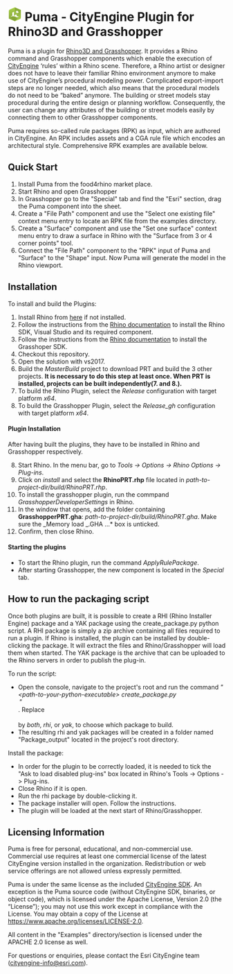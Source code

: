 # ![Puma Icon](doc/puma_icon_32px.png)  Puma - CityEngine Plugin for Rhino3D and Grasshopper

Puma is a plugin for [Rhino3D and Grasshopper](https://www.rhino3d.com). It provides a Rhino command and Grasshopper components which enable the execution of [CityEngine](https://www.esri.com/software/cityengine) ‘rules’ within a Rhino scene. Therefore, a Rhino artist or designer does not have to leave their familiar Rhino environment anymore to make use of CityEngine’s procedural modeling power. Complicated export-import steps are no longer needed, which also means that the procedural models do not need to be “baked” anymore. The building or street models stay procedural during the entire design or planning workflow. Consequently, the user can change any attributes of the building or street models easily by connecting them to other Grasshopper components.

Puma requires so-called rule packages (RPK) as input, which are authored in CityEngine. An RPK includes assets and a CGA rule file which encodes an architectural style. Comprehensive RPK examples are available below.

## Quick Start

1. Install Puma from the food4rhino market place.
1. Start Rhino and open Grasshopper
1. In Grasshopper go to the "Special" tab and find the "Esri" section, drag the Puma component into the sheet.
1. Create a "File Path" component and use the "Select one existing file" context menu entry to locate an RPK file from the examples directory.
1. Create a "Surface" component and use the "Set one surface" context menu entry to draw a surface in Rhino with the "Surface from 3 or 4 corner points" tool.
1. Connect the "File Path" component to the "RPK" input of Puma and "Surface" to the "Shape" input. Now Puma will generate the model in the Rhino viewport.

## Installation

To install and build the Plugins:

1. Install Rhino from [here](https://www.rhino3d.com/download) if not installed.
2. Follow the instructions from the [Rhino documentation](https://developer.rhino3d.com/guides/cpp/installing-tools-windows/) to install the Rhino SDK, Visual Studio and its required component.
3. Follow the instructions from the [Rhino documentation](https://developer.rhino3d.com/guides/grasshopper/installing-tools-windows/) to install the Grasshoper SDK.
4. Checkout this repository.
5. Open the solution with vs2017.
6. Build the _MasterBuild_ project to download PRT and build the 3 other projects. **It is necessary to do this step at least once. When PRT is installed, projects can be built independently(7. and 8.).**
7. To build the Rhino Plugin, select the _Release_ configuration with target platform _x64_.
8. To build the Grasshopper Plugin, select the _Release_gh_ configuration with target platform _x64_.

#### Plugin Installation

After having built the plugins, they have to be installed in Rhino and Grasshopper respectively.

8. Start Rhino. In the menu bar, go to _Tools -> Options -> Rhino Options -> Plug-ins_.
9. Click on _install_ and select the **RhinoPRT.rhp** file located in _path-to-project-dir/build/RhinoPRT.rhp_.
10. To install the grasshopper plugin, run the commpand _GrasshopperDeveloperSettings_ in Rhino.
11. In the window that opens, add the folder containing **GrasshopperPRT.gha**: _path-to-project-dir/build/RhinoPRT.gha_. Make sure the _Memory load _.GHA ...\* box is unticked.
12. Confirm, then close Rhino.

#### Starting the plugins

- To start the Rhino plugin, run the command _ApplyRulePackage_.
- After starting Grasshopper, the new component is located in the _Special_ tab.

## How to run the packaging script

Once both plugins are built, it is possible to create a RHI (Rhino Installer Engine) package and a YAK package using the create_package.py python script. A RHI package is simply a zip archive containing all files required to run a plugin. If Rhino is installed, the plugin can be installed by double-clicking the package. It will extract the files and Rhino/Grasshopper will load them when started. The YAK package is the archive that can be uploaded to the Rhino servers in order to publish the plug-in.

To run the script:

- Open the console, navigate to the project's root and run the command _"\<path-to-your-python-executable> create_package.py <option>"_. Replace _<option>_ by _both_, _rhi_, or _yak_, to choose which package to build.
- The resulting rhi and yak packages will be created in a folder named "Package_output" located in the project's root directory.

Install the package:

- In order for the plugin to be correctly loaded, it is needed to tick the "Ask to load disabled plug-ins" box located in Rhino's Tools -> Options -> Plug-ins.
- Close Rhino if it is open.
- Run the rhi package by double-clicking it.
- The package installer will open. Follow the instructions.
- The plugin will be loaded at the next start of Rhino/Grasshopper.

## Licensing Information

Puma is free for personal, educational, and non-commercial use. Commercial use requires at least one commercial license of the latest CityEngine version installed in the organization. Redistribution or web service offerings are not allowed unless expressly permitted.

Puma is under the same license as the included [CityEngine SDK](https://github.com/Esri/esri-cityengine-sdk#licensing). An exception is the Puma source code (without CityEngine SDK, binaries, or object code), which is licensed under the Apache License, Version 2.0 (the “License”); you may not use this work except in compliance with the License. You may obtain a copy of the License at https://www.apache.org/licenses/LICENSE-2.0.

All content in the "Examples" directory/section is licensed under the APACHE 2.0 license as well.

For questions or enquiries, please contact the Esri CityEngine team (cityengine-info@esri.com).


